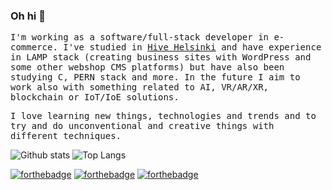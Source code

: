 ### Oh hi 👋
<samp>
<p>
I'm working as a software/full-stack developer in e-commerce. I've studied in <a href='https://www.hive.fi/en/'>Hive Helsinki</a> and have experience in LAMP stack (creating business sites with WordPress and some other webshop CMS platforms) but have also been studying C, PERN stack and more. In the future I aim to work also with something related to AI, VR/AR/XR, blockchain or IoT/IoE solutions.
</p><p>
I love learning new things, technologies and trends and to try and do unconventional and creative things with different techniques.
</p>
</samp>

![Github stats](https://github-readme-stats.vercel.app/api?username=rasmusjaa&show_icons=true&theme=radical&hide=stars&include_all_commits=true)
![Top Langs](https://github-readme-stats.vercel.app/api/top-langs/?username=rasmusjaa&layout=compact)

[![forthebadge](https://img.shields.io/badge/facebook-follow%20me-%231877F2.svg?&style=flat&logo=facebook)](https://www.facebook.com/rasmus.jaakonmaki/)
[![forthebadge](https://img.shields.io/badge/instagram-follow%20me-%23E4405F.svg?&style=flat&logo=instagram)](https://www.instagram.com/rasmusjaa/)
[![forthebadge](https://img.shields.io/badge/linkedin-follow%20me-%230077B5.svg?&style=flat&logo=linkedin)](https://www.linkedin.com/in/rasmusjaa/)
